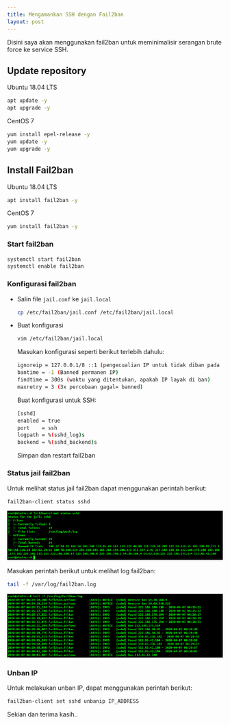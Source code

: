 ```yaml
---
title: Mengamankan SSH dengan Fail2ban
layout: post
---
```


Disini saya akan menggunakan fail2ban untuk meminimalisir serangan brute force ke service SSH.

## Update repository

Ubuntu 18.04 LTS

```bash
apt update -y
apt upgrade -y
```

CentOS 7

```bash
yum install epel-release -y
yum update -y
yum upgrade -y
```

## Install Fail2ban

Ubuntu 18.04 LTS

```bash
apt install fail2ban -y
```

CentOS 7

```bash
yum install fail2ban -y
```

### Start fail2ban

```bash
systemctl start fail2ban
systemctl enable fail2ban
```

### Konfigurasi fail2ban

- Salin file `jail.conf` ke `jail.local`
    ```bash
    cp /etc/fail2ban/jail.conf /etc/fail2ban/jail.local
    ```

- Buat konfigurasi

    ```bash
    vim /etc/fail2ban/jail.local
    ```

    Masukan konfigurasi seperti berikut terlebih dahulu:

    ```bash
    ignoreip = 127.0.0.1/8 ::1 (pengecualian IP untuk tidak diban pada saat gagal login)
    bantime = -1 (Banned permanen IP)
    findtime = 300s (waktu yang ditentukan, apakah IP layak di ban)
    maxretry = 3 (3x percobaan gagal= banned)
    ```

    Buat konfigurasi untuk SSH:

    ```bash
    [sshd]
    enabled = true
    port    = ssh
    logpath = %(sshd_log)s
    backend = %(sshd_backend)s
   ```
    Simpan dan restart fail2ban

### Status jail fail2ban

Untuk melihat status jail fail2ban dapat menggunakan perintah berikut:

```bash
fail2ban-client status sshd
```

![Jail status](/migrated/blog/img/fail2ban-jail-status.png)

Masukan perintah berikut untuk melihat log fail2ban:

```bash
tail -f /var/log/fail2ban.log
```

![Log fail2ban](/migrated/blog/img/fail2ban-banned-ip.png)

### Unban IP

Untuk melakukan unban IP, dapat menggunakan perintah berikut:

```bash
fail2ban-client set sshd unbanip IP_ADDRESS
```

Sekian dan terima kasih..
